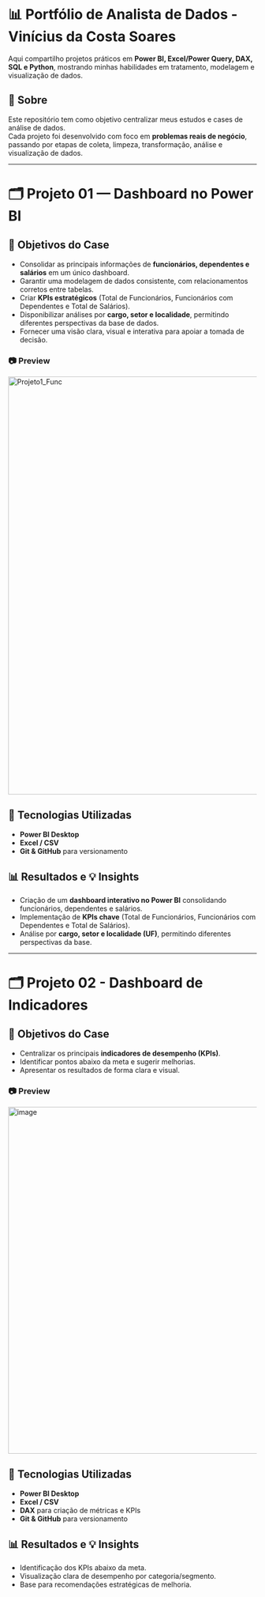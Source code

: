 # 📊 Portfólio de Analista de Dados - Vinícius da Costa Soares
Aqui compartilho projetos práticos em **Power BI, Excel/Power Query, DAX, SQL e Python**, mostrando minhas habilidades em tratamento, modelagem e visualização de dados.

## 📌 Sobre  
Este repositório tem como objetivo centralizar meus estudos e cases de análise de dados.  
Cada projeto foi desenvolvido com foco em **problemas reais de negócio**, passando por etapas de coleta, limpeza, transformação, análise e visualização de dados.

---

# 🗂 Projeto 01 — **Dashboard no Power BI**

## 🎯 Objetivos do Case

- Consolidar as principais informações de **funcionários, dependentes e salários** em um único dashboard.
- Garantir uma modelagem de dados consistente, com relacionamentos corretos entre tabelas.
- Criar **KPIs estratégicos** (Total de Funcionários, Funcionários com Dependentes e Total de Salários).
- Disponibilizar análises por **cargo, setor e localidade**, permitindo diferentes perspectivas da base de dados.
- Fornecer uma visão clara, visual e interativa para apoiar a tomada de decisão.

### 📷 Preview  
<img width="1528" height="846" alt="Projeto1_Func" src="https://github.com/user-attachments/assets/60a50770-3395-481f-99a7-17b2ceea3d1d" />


## 🚀 Tecnologias Utilizadas

- **Power BI Desktop**  
- **Excel / CSV**  
- **Git & GitHub** para versionamento  

## 📊 Resultados e 💡 Insights

- Criação de um **dashboard interativo no Power BI** consolidando funcionários, dependentes e salários.  
- Implementação de **KPIs chave** (Total de Funcionários, Funcionários com Dependentes e Total de Salários).  
- Análise por **cargo, setor e localidade (UF)**, permitindo diferentes perspectivas da base.  

---

# 🗂 Projeto 02 - Dashboard de Indicadores

## 🎯 Objetivos do Case
- Centralizar os principais **indicadores de desempenho (KPIs)**.  
- Identificar pontos abaixo da meta e sugerir melhorias.  
- Apresentar os resultados de forma clara e visual.  

### 📷 Preview  
<img width="1432" height="702" alt="image" src="https://github.com/user-attachments/assets/c76b3e06-0f85-40dd-b637-97ef03ad757c" />

## 🚀 Tecnologias Utilizadas
- **Power BI Desktop**  
- **Excel / CSV**  
- **DAX** para criação de métricas e KPIs  
- **Git & GitHub** para versionamento  

## 📊 Resultados e 💡 Insights
- Identificação dos KPIs abaixo da meta.
- Visualização clara de desempenho por categoria/segmento. 
- Base para recomendações estratégicas de melhoria.



